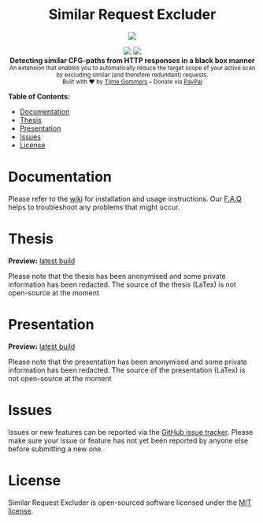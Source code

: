 <h1 align="center">Similar Request Excluder</h1>
<p align="center">
    <img src="https://cdn.rawgit.com/tijme/graphwave/develop/.github/similar-request-excluder-logo.svg" />
</p>
<p align="center">
    <a href="https://github.com/tijme/similar-request-excluder/blob/develop/LICENSE.md"><img src="https://raw.finnwea.com/shield/?firstText=License&secondText=MIT" /></a>
    <a href="https://github.com/tijme/similar-request-excluder/releases"><img src="https://raw.finnwea.com/shield/?typeKey=SemverVersion&typeValue1=similar-request-excluder&typeValue2=develop&typeValue4=Stable&cache=5"></a>
    <br/>
    <b>Detecting similar CFG-paths from HTTP responses in a black box manner</b>
    <br/>
    <sub>An extension that enables you to automatically reduce the target scope of your active scan by excluding similar (and therefore redundant) requests.</sub>
    <br/>
    <sub>Built with ❤ by <a href="https://twitter.com/finnwea">Tijme Gommers</a> – Donate via <a href="https://www.paypal.me/tijmegommers/5">PayPal</a></sub>
</p>

**Table of Contents:**
* [Documentation](#documentation)
* [Thesis](#thesis)
* [Presentation](#presentation)
* [Issues](#issues)
* [License](#license)

# Documentation

Please refer to the [wiki](https://github.com/tijme/similar-request-excluder/wiki) for installation and usage instructions. Our [F.A.Q](https://github.com/tijme/similar-request-excluder/wiki/F.A.Q) helps to troubleshoot any problems that might occur.

# Thesis

**Preview:** [latest build](https://github.com/tijme/similar-request-excluder/blob/develop/.github/thesis-graphwave-tijme-gommers.pdf)

Please note that the thesis has been anonymised and some private information has been redacted. The source of the thesis (LaTex) is not open-source at the moment

# Presentation

**Preview:** [latest build](https://github.com/tijme/similar-request-excluder/blob/develop/.github/presentation-graphwave-tijme-gommers.pdf)

Please note that the presentation has been anonymised and some private information has been redacted. The source of the presentation (LaTex) is not open-source at the moment

# Issues

Issues or new features can be reported via the [GitHub issue tracker](https://github.com/tijme/similar-request-excluder/issues). Please make sure your issue or feature has not yet been reported by anyone else before submitting a new one.

# License

Similar Request Excluder is open-sourced software licensed under the [MIT license](https://github.com/tijme/similar-request-excluder/blob/develop/LICENSE.md).
